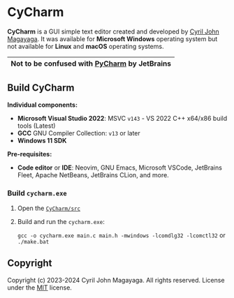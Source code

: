 # CyCharm

**CyCharm** is a GUI simple text editor created and developed by [Cyril John Magayaga](https://github.com/magayaga). It was available for **Microsoft Windows** operating system but not available for **Linux** and **macOS** operating systems.

| Not to be confused with [**PyCharm**](https://www.jetbrains.com/pycharm/) by JetBrains
| ---

## Build CyCharm

**Individual components:**

  * **Microsoft Visual Studio 2022**: MSVC `v143` - VS 2022 C++ x64/x86 build tools (Latest)
  * **GCC** GNU Compiler Collection: `v13` or later
  * **Windows 11 SDK**

**Pre-requisites:**
  * **Code editor** or **IDE**: Neovim, GNU Emacs, Microsoft VSCode, JetBrains Fleet, Apache NetBeans, JetBrains CLion, and more.

### Build `cycharm.exe`

  1. Open the [`CyCharm/src`](src)
  2. Build and run the `cycharm.exe`:

     `gcc -o cycharm.exe main.c main.h -mwindows -lcomdlg32 -lcomctl32` or `./make.bat`

## Copyright

Copyright (c) 2023-2024 Cyril John Magayaga. All rights reserved.
License under the [MIT](LICENSE) license.
